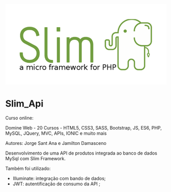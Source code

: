 ![Slim Framework](slim.png)

# Slim_Api

Curso online:

Domine Web - 20 Cursos - HTML5, CSS3, SASS, Bootstrap, JS, ES6, PHP, MySQL, JQuery, MVC, APIs, IONIC e muito mais

Autores:
Jorge Sant Ana e Jamilton Damasceno

Desenvolvimento de uma API de produtos integrada ao banco de dados MySql com Slim Framework. 

Também foi utilizado:
- Illuminate: integração com bando de dados;
- JWT: autentificação de consumo da API ;

